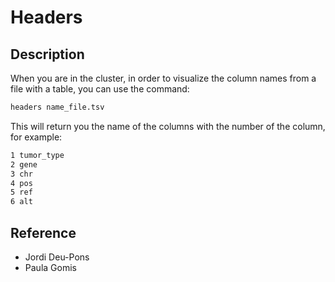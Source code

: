 # Headers

## Description

When you are in the cluster, in order to visualize the column names from a file with a table, you can use the command:

```bash
headers name_file.tsv
```

This will return you the name of the columns with the number of the column, for example:

```bash
1 tumor_type
2 gene
3 chr
4 pos
5 ref
6 alt
```

## Reference

- Jordi Deu-Pons
- Paula Gomis

